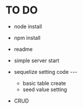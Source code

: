 # TO DO
- node install
- npm install
- readme
- simple server start
- sequelize setting code ---
    - basic table create
    - seed value setting

- CRUD

